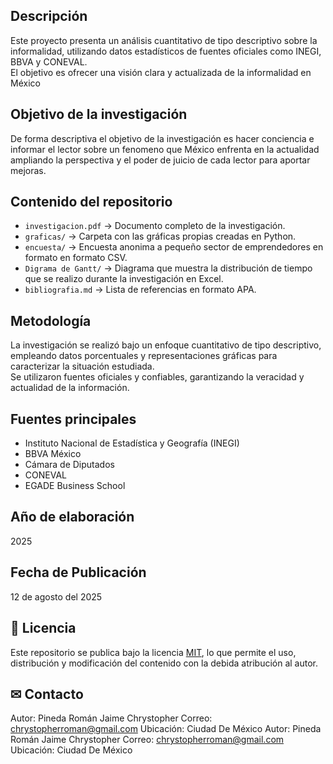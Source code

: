 ##  Descripción
Este proyecto presenta un análisis cuantitativo de tipo descriptivo sobre la informalidad, utilizando datos estadísticos de fuentes oficiales como INEGI, BBVA y CONEVAL.  
El objetivo es ofrecer una visión clara y actualizada de la informalidad en México
## Objetivo de la investigación
De forma descriptiva el objetivo de la investigación es hacer conciencia e informar el lector sobre un fenomeno que México
enfrenta en la actualidad ampliando la perspectiva y el poder de juicio de cada lector para aportar mejoras.
##  Contenido del repositorio
- `investigacion.pdf` → Documento completo de la investigación.
- `graficas/` → Carpeta con las gráficas propias creadas en Python.
- `encuesta/` → Encuesta anonima a pequeño sector de emprendedores en formato en formato CSV.
- `Digrama de Gantt/` → Diagrama que muestra la distribución de tiempo que se realizo durante la investigación en Excel.
- `bibliografia.md` → Lista de referencias en formato APA.
##  Metodología
La investigación se realizó bajo un enfoque cuantitativo de tipo descriptivo, empleando datos porcentuales y representaciones gráficas para caracterizar la situación estudiada.  
Se utilizaron fuentes oficiales y confiables, garantizando la veracidad y actualidad de la información.
##  Fuentes principales
- Instituto Nacional de Estadística y Geografía (INEGI)
- BBVA México
- Cámara de Diputados
- CONEVAL
- EGADE Business School
## Año de elaboración
2025
## Fecha de Publicación  
12 de agosto del 2025
## 📜 Licencia
Este repositorio se publica bajo la licencia [MIT](LICENSE), lo que permite el uso, distribución y modificación del contenido con la debida atribución al autor.

## ✉ Contacto
Autor: Pineda Román Jaime Chrystopher 
Correo: chrystopherroman@gmail.com
Ubicación: Ciudad De México 
Autor: Pineda Román Jaime Chrystopher 
Correo: chrystopherroman@gmail.com
Ubicación: Ciudad De México 
